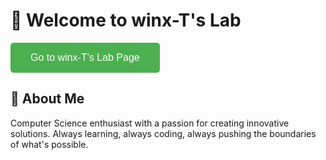 # 🚀 Welcome to winx-T's Lab

<a href="https://winx-t.github.io/winx-T/" target="_blank">
    <button style="background-color: #4CAF50; color: white; padding: 15px 32px; font-size: 16px; border: none; border-radius: 5px; cursor: pointer;">
        Go to winx-T's Lab Page
    </button>
</a>

## 🌟 About Me
Computer Science enthusiast with a passion for creating innovative solutions. Always learning, always coding, always pushing the boundaries of what's possible.
